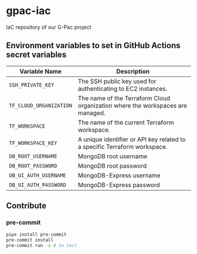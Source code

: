 # gpac-iac

IaC repository of our G-Pac project

## Environment variables to set in GitHub Actions secret variables
| Variable Name              | Description |
|----------------------------|-------------|
| `SSH_PRIVATE_KEY` | The SSH public key used for authenticating to EC2 instances.|
| `TF_CLOUD_ORGANIZATION`    | The name of the Terraform Cloud organization where the workspaces are managed. |
| `TF_WORKSPACE`             | The name of the current Terraform workspace. |
| `TF_WORKSPACE_KEY`         | A unique identifier or API key related to a specific Terraform workspace. |
| `DB_ROOT_USERNAME` | MongoDB root username |
| `DB_ROOT_PASSWORD` | MongoDB root password |
| `DB_UI_AUTH_USERNAME` | MongoDB-Express username |
| `DB_UI_AUTH_PASSWORD` | MongoDB-Express password |

## Contribute 

### pre-commit
```sh
pipx install pre-commit
pre-commit install
pre-commit run -a # to test
```
